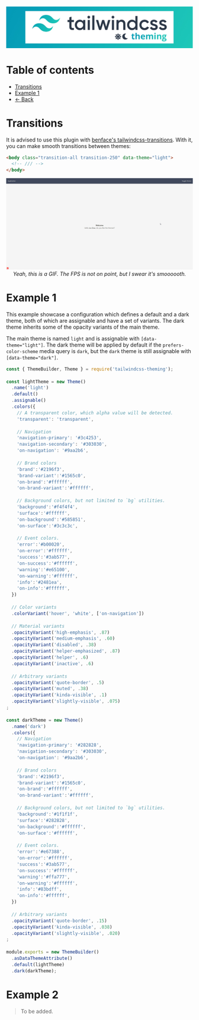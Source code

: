 <p align="center">
  <img alt="I'm not a designer leave me alone I know this banner suck" src="assets/banner.jpg">
</p>

# Table of contents

- [Transitions](#transitions)
- [Example 1](#example-1)
- [← Back](../readme.md)

# Transitions

It is advised to use this plugin with [benface's tailwindcss-transitions](https://github.com/benface/tailwindcss-transitions). With it, you can make smooth transitions between themes:

```html
<body class="transition-all transition-250" data-theme="light">
  <!-- /// -->
</body>
```

<p align="center">
  <img alt="I'm not a designer leave me alone I know this banner suck" src="assets/transition.gif">
    <i>Yeah, this is a GIF. The FPS is not on point, but I swear it's smoooooth.</i>
</p>

# Example 1

This example showcase a configuration which defines a default and a dark theme, both of which are assignable and have a set of variants. 
The dark theme inherits some of the opacity variants of the main theme. 

The main theme is named `light` and is assignable with `[data-theme="light"]`. The dark theme will be applied by default if the `prefers-color-scheme` media query is `dark`, but the `dark` theme is still assignable with `[data-theme="dark"]`.

```js
const { ThemeBuilder, Theme } = require('tailwindcss-theming');

const lightTheme = new Theme()
  .name('light')
  .default()
  .assignable()
  .colors({
    // A transparent color, which alpha value will be detected.
    'transparent': 'transparent',

    // Navigation
    'navigation-primary': '#3c4253',
    'navigation-secondary': '#303030',
    'on-navigation': '#9aa2b6',

    // Brand colors
    'brand':'#2196f3',
    'brand-variant':'#1565c0',
    'on-brand':'#ffffff',
    'on-brand-variant':'#ffffff',
    
    // Background colors, but not limited to `bg` utilities.
    'background':'#f4f4f4',
    'surface':'#ffffff',
    'on-background':'#585851',
    'on-surface':'#3c3c3c',
    
    // Event colors.
    'error':'#b00020',
    'on-error':'#ffffff',
    'success':'#3ab577',
    'on-success':'#ffffff',
    'warning':'#e65100',
    'on-warning':'#ffffff',
    'info':'#2481ea',
    'on-info':'#ffffff',
  })

  // Color variants
  .colorVariant('hover', 'white', ['on-navigation'])

  // Material variants
  .opacityVariant('high-emphasis', .87)
  .opacityVariant('medium-emphasis', .60)
  .opacityVariant('disabled', .38)
  .opacityVariant('helper-emphasized', .87)
  .opacityVariant('helper', .6)
  .opacityVariant('inactive', .6)

  // Arbitrary variants
  .opacityVariant('quote-border', .5)
  .opacityVariant('muted', .38)
  .opacityVariant('kinda-visible', .1)
  .opacityVariant('slightly-visible', .075)
;

const darkTheme = new Theme()
  .name('dark')
  .colors({
    // Navigation
    'navigation-primary': '#282828',
    'navigation-secondary': '#303030',
    'on-navigation': '#9aa2b6',

    // Brand colors
    'brand':'#2196f3',
    'brand-variant':'#1565c0',
    'on-brand':'#ffffff',
    'on-brand-variant':'#ffffff',
    
    // Background colors, but not limited to `bg` utilities.
    'background':'#1f1f1f',
    'surface':'#282828',
    'on-background':'#ffffff',
    'on-surface':'#ffffff',
    
    // Event colors.
    'error':'#e67388',
    'on-error':'#ffffff',
    'success':'#3ab577',
    'on-success':'#ffffff',
    'warning':'#ffa777',
    'on-warning':'#ffffff',
    'info':'#83bdff',
    'on-info':'#ffffff',
  })

  // Arbitrary variants
  .opacityVariant('quote-border', .15)
  .opacityVariant('kinda-visible', .038)
  .opacityVariant('slightly-visible', .020)
;

module.exports = new ThemeBuilder()
  .asDataThemeAttribute()
  .default(lightTheme)
  .dark(darkTheme);
```

# Example 2

> To be added.
